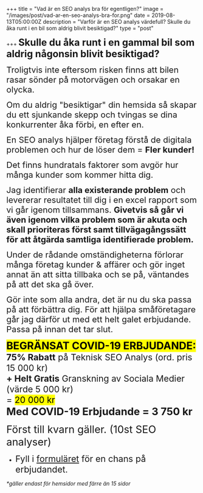 +++
title = "Vad är en SEO analys bra för egentligen?"
image = "/images/post/vad-ar-en-seo-analys-bra-for.png"
date = 2019-08-13T05:00:00Z
description = "Varför är en SEO analys värdefull? Skulle du åka runt i en bil som aldrig blivit besiktigad?"
type = "post"

+++
**<span style="font-size:25px;">Skulle du åka runt i en gammal bil som aldrig någonsin blivit besiktigad?</span>**

<span style="font-size:22px;">Troligtvis inte eftersom risken finns att bilen rasar sönder på motorvägen och orsakar en olycka.</span>

<span style="font-size:22px;">Om du aldrig "besiktigar" din hemsida så skapar du ett sjunkande skepp och tvingas se dina konkurrenter åka förbi, en efter en.</span>

<span style="font-size:22px;">En SEO analys hjälper företag förstå de digitala problemen och hur de löser dem = **Fler kunder!</span>** 

<span style="font-size:22px;">Det finns hundratals faktorer som avgör hur många kunder som kommer hitta dig.</span>

<span style="font-size:22px;">Jag identifierar **alla existerande problem** och levererar resultatet till dig i en excel rapport som vi går igenom tillsammans. **Givetvis så går vi även igenom vilka problem som är akuta och skall prioriteras först samt tillvägagångssätt för att åtgärda samtliga identifierade problem.</span>**

<span style="font-size:22px;">Under de rådande omständigheterna förlorar många företag kunder & affärer och gör inget annat än att sitta tillbaka och se på, väntandes på att det ska gå över.</span>

<span style="font-size:22px;">Gör inte som alla andra, det är nu du ska passa på att förbättra dig. För att hjälpa småföretagare går jag därför ut med ett helt galet erbjudande. Passa på innan det tar slut.  </span>
 
**<span style="font-size:27px;"><mark>BEGRÄNSAT COVID-19 ERBJUDANDE:</mark></span>**  
<span style="font-size:23px;">**75% Rabatt** på Teknisk SEO Analys (ord. pris 15 000 kr)   
**+ Helt Gratis** Granskning av Sociala Medier (värde 5 000 kr)   
= <mark>20 000 kr</mark>   
**<span style="font-size:27px;">Med COVID-19 Erbjudande = <span class="highlight">3 750 kr</span></span>**

<span style="font-size:27px;">Först till kvarn gäller. (10st SEO analyser)</span>  
* <span style="font-size:23px;">Fyll i [formuläret](länk) för en chans på erbjudandet.</span>

<span style="font-size:14px; font-style:italic;">*gäller endast för hemsidor med färre än 15 sidor  
</span> 












